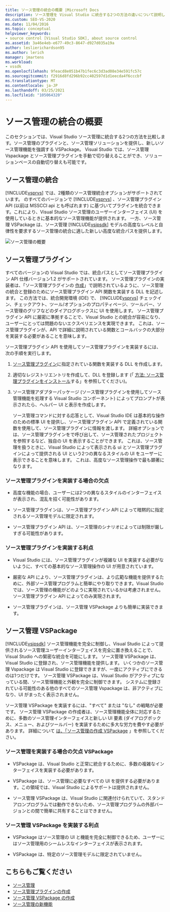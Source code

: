 ```yaml
---
title: ソース管理の統合の概要 |Microsoft Docs
description: ソース管理を Visual Studio に統合する2つの方法の違いについて説明します。ソース管理プラグインと VSPackage です。
ms.custom: SEO-VS-2020
ms.date: 11/04/2016
ms.topic: conceptual
helpviewer_keywords:
- source control [Visual Studio SDK], about source control
ms.assetid: 3a46e4eb-e677-49c3-8647-d927d035a19a
author: leslierichardson95
ms.author: lerich
manager: jmartens
ms.workload:
- vssdk
ms.openlocfilehash: 9feacd8e051b47b1fec6c3d3ad08e34e591fc57c
ms.sourcegitcommit: f2916d8fd296b92cc402597d1d1eecda4f6cccbf
ms.translationtype: MT
ms.contentlocale: ja-JP
ms.lasthandoff: 03/25/2021
ms.locfileid: "105064320"
---
```

# <a name="source-control-integration-overview"></a>ソース管理の統合の概要
このセクションでは、Visual Studio ソース管理に統合する2つの方法を比較します。ソース管理のプラグインと、ソース管理ソリューションを提供し、新しいソース管理機能を強調する VSPackage。 Visual Studio では、ソース管理 Vspackage とソース管理プラグインを手動で切り替えることができ、ソリューションベースの自動切り替えも可能です。

## <a name="source-control-integration"></a>ソース管理の統合
 [!INCLUDE[vsprvs](../../code-quality/includes/vsprvs_md.md)] では、2種類のソース管理統合オプションがサポートされています。 のすべてのバージョンで [!INCLUDE[vsprvs](../../code-quality/includes/vsprvs_md.md)] 、ソース管理プラグイン API (以前は MSSCCI api とも呼ばれます) に基づいてプラグインを統合できます。これにより、Visual Studio ソース管理のユーザーインターフェイス (UI) を使用しているときに基本的なソース管理機能が提供されます。 一方、ソース管理 VSPackage は、ソース管理 [!INCLUDE[vsipsdk](../../extensibility/includes/vsipsdk_md.md)] モデルの高度なレベルと自律性を要求するソース管理の統合に適した新しい高度な統合パスを提供します。

 ![ソース管理の概要](../../extensibility/internals/media/sourcectnrloverview.gif "SourceCtnrlOverview")

## <a name="source-control-plug-in"></a>ソース管理プラグイン
 すべてのバージョンの Visual Studio では、統合パスとしてソース管理プラグイン API 仕様バージョン1.2 がサポートされています。 ソース管理プラグインの実装者は、「ソース管理プラグインの [作成](../../extensibility/internals/creating-a-source-control-plug-in.md)」で説明されているように、ソース管理の統合と登録のためにソース管理プラグイン API 関数を実装する DLL を記述します。 この方法では、統合開発環境 (IDE) で、 [!INCLUDE[vsprvs](../../code-quality/includes/vsprvs_md.md)] チェックイン、チェックアウト、ツール/オプションのプロパティページ、ツールバー、ソース管理のグリフなどのダイアログボックスに UI を使用します。 ソース管理プラグイン API に厳密に準拠することで、Visual Studio との統合が容易になり、ユーザーにとっては問題のないエクスペリエンスを実現できます。 これは、ソース管理プラグインが、API で詳細に説明されている関数とコールバックの大部分を実装する必要があることを意味します。

 ソース管理プラグイン API を使用してソース管理プラグインを実装するには、次の手順を実行します。

1. [ソース管理プラグイン](../../extensibility/source-control-plug-ins.md)に指定されている関数を実装する DLL を作成します。

2. 適切なレジストリエントリを作成して、DLL を登録します (「 [方法: ソース管理プラグインをインストール](../../extensibility/internals/how-to-install-a-source-control-plug-in.md)する」を参照してください)。

3. ソース管理アダプターパッケージ (ソース管理プラグインを使用してソース管理機能を処理する Visual Studio コンポーネント) によってプロンプトが表示されたら、ヘルパー UI と表示を作成します。

   ソース管理コマンドに対する応答として、Visual Studio IDE は基本的な操作のための標準 UI を提供し、ソース管理プラグイン API で定義されている関数を使用して、ソース管理プラグインに情報を渡します。 詳細オプションでは、ソース管理プラグインをで呼び出して、ソース管理されたプロジェクトを参照するなど、独自の UI を表示することができます。 これは、ソース管理を扱うときに、Visual Studio によって表示される ui とソース管理プラグインによって提供される UI という2つの異なるスタイルの UI をユーザーに表示できることを意味します。 これは、高度なソース管理操作で最も顕著になります。

### <a name="drawbacks-to-implementing-a-source-control-plug-in"></a>ソース管理プラグインを実装する場合の欠点

- 高度な機能の場合、ユーザーには2つの異なるスタイルのインターフェイスが表示され、混乱を招く可能性があります。

- ソース管理プラグインは、ソース管理プラグイン API によって暗黙的に指定されるソース管理モデルに限定されます。

- ソース管理プラグイン API は、ソース管理のシナリオによっては制限が厳しすぎる可能性があります。

### <a name="advantages-to-implementing-a-source-control-plug-in"></a>ソース管理プラグインを実装する利点

- Visual Studio には、ソース管理プラグインが複雑な UI を実装する必要がないように、すべての基本的なソース管理操作の UI が用意されています。

- 厳密な API により、ソース管理プラグインは、より広範な機能を提供するために、外部ソース管理プログラムと簡単にやり取りできます。Visual Studio では、ソース管理の機能がどのように実現されているかは考慮されません。ソース管理プラグイン API によってのみ実現されます。

- ソース管理プラグインは、ソース管理 VSPackage よりも簡単に実装できます。

## <a name="source-control-vspackage"></a>ソース管理 VSPackage
 [!INCLUDE[vsipsdk](../../extensibility/includes/vsipsdk_md.md)] ソース管理機能を完全に制御し、Visual Studio によって提供されるソース管理ユーザーインターフェイスを完全に置き換えることで、Visual Studio への緊密な統合を可能にします。 ソース管理 VSPackage は、Visual Studio に登録され、ソース管理機能を提供します。 いくつかのソース管理 Vspackage は Visual Studio に登録できますが、一度にアクティブにできるのは1つだけです。 ソース管理 VSPackage は、Visual Studio がアクティブになっている間、ソース管理機能と外観を完全に制御できます。 システムに登録されている可能性のある他のすべてのソース管理 Vspackage は、非アクティブになり、UI がまったく表示されません。

 ソース管理 VSPackage を実装するには、"すべて" または "なし" の戦略が必要です。 ソース管理 VSPackage の作成者は、ソース管理機能全体に対応するために、多数のソース管理インターフェイスと新しい UI 要素 (ダイアログボックス、メニュー、およびツールバー) を実装するために多大な労力を費やす必要があります。 詳細について [は、「ソース管理の作成 VSPackage](../../extensibility/internals/creating-a-source-control-vspackage.md) 」を参照してください。

### <a name="drawbacks-to-implementing-a-source-control-vspackage"></a>ソース管理を実装する場合の欠点 VSPackage

- VSPackage は、Visual Studio と正常に統合するために、多数の複雑なインターフェイスを実装する必要があります。

- VSPackage は、ソース管理に必要なすべての UI を提供する必要があります。この領域では、Visual Studio によるサポートは提供されません。

- ソース管理 VSPackage は、Visual Studio に関連付けられていて、スタンドアロンプログラムでは動作できないため、ソース管理プログラムの外部バージョンとの間で簡単に共有することはできません。

### <a name="advantages-to-implementing-a-source-control-vspackage"></a>ソース管理 VSPackage を実装する利点

- VSPackage はソース管理の UI と機能を完全に制御できるため、ユーザーにはソース管理用のシームレスなインターフェイスが表示されます。

- VSPackage は、特定のソース管理モデルに限定されていません。

## <a name="see-also"></a>こちらもご覧ください
- [ソース管理](../../extensibility/internals/source-control.md)
- [ソース管理プラグインの作成](../../extensibility/internals/creating-a-source-control-plug-in.md)
- [ソース管理 VSPackage の作成](../../extensibility/internals/creating-a-source-control-vspackage.md)
- [ソース管理の新機能](../../extensibility/internals/what-s-new-in-source-control.md)
